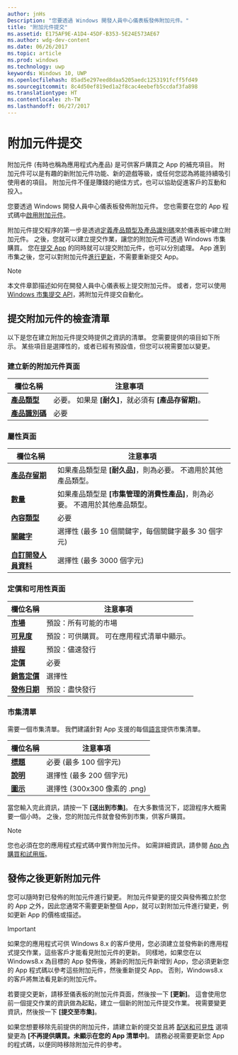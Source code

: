 ```yaml
---
author: jnHs
Description: "您要透過 Windows 開發人員中心儀表板發佈附加元件。"
title: "附加元件提交"
ms.assetid: E175AF9E-A1D4-45DF-B353-5E24E573AE67
ms.author: wdg-dev-content
ms.date: 06/26/2017
ms.topic: article
ms.prod: windows
ms.technology: uwp
keywords: Windows 10, UWP
ms.openlocfilehash: 85ad5e297eed8daa5205aedc1253191fcff5fd49
ms.sourcegitcommit: 8c4d50ef819ed1a2f8cac4eebefb5ccdaf3fa898
ms.translationtype: HT
ms.contentlocale: zh-TW
ms.lasthandoff: 06/27/2017
---
```

# <a name="add-on-submissions"></a>附加元件提交

附加元件 (有時也稱為應用程式內產品) 是可供客戶購買之 App 的補充項目。 附加元件可以是有趣的新附加元件功能、新的遊戲等級，或任何您認為將能持續吸引使用者的項目。 附加元件不僅是賺錢的絕佳方式，也可以協助促進客戶的互動和投入。

您要透過 Windows 開發人員中心儀表板發佈附加元件。 您也需要在您的 App 程式碼中[啟用附加元件](../monetize/in-app-purchases-and-trials.md)。

附加元件提交程序的第一步是透過[定義產品類型及產品識別碼](set-your-add-on-product-id.md)來於儀表板中建立附加元件。 之後，您就可以建立提交作業，讓您的附加元件可透過 Windows 市集購買。 您在[提交 App](app-submissions.md) 的同時就可以提交附加元件，也可以分別處理。 App 進到市集之後，您可以對附加元件[進行更新](#updating-an-add-on-after-publication)，不需要重新提交 App。

> [!NOTE]
> 本文件章節描述如何在開發人員中心儀表板上提交附加元件。 或者，您可以使用 [Windows 市集提交 API](../monetize/create-and-manage-submissions-using-windows-store-services.md)，將附加元件提交自動化。

## <a name="checklist-for-submitting-an-add-on"></a>提交附加元件的檢查清單

以下是您在建立附加元件提交時提供之資訊的清單。 您需要提供的項目如下所示。 某些項目是選擇性的，或者已經有預設值，但您可以視需要加以變更。

### <a name="create-a-new-add-on-page"></a>建立新的附加元件頁面
| 欄位名稱                    | 注意事項                            |
|-------------------------------|----------------------------------|
| [**產品類型**](set-your-add-on-product-id.md#product-type)      | 必要。 如果是 **\[耐久\]**，就必須有 **\[產品存留期\]**。 |  
| [**產品識別碼**](set-your-add-on-product-id.md#product-id)          | 必要 |        

<span/>

### <a name="properties-page"></a>屬性頁面
| 欄位名稱                    | 注意事項                              |   
|-------------------------------|------------------------------------|
| [**產品存留期**](enter-add-on-properties.md#product-lifetime)  | 如果產品類型是 **\[耐久品\]**，則為必要。 不適用於其他產品類型。 |
| [**數量**](enter-add-on-properties.md#quantity)  | 如果產品類型是 **\[市集管理的消費性產品\]**，則為必要。 不適用於其他產品類型。
| [**內容類型**](enter-add-on-properties.md#content-type)          | 必要       |               
| [**關鍵字**](enter-add-on-properties.md#keywords)                  | 選擇性 (最多 10 個關鍵字，每個關鍵字最多 30 個字元) |
| [**自訂開發人員資料**](enter-add-on-properties.md#custom-developer-data)                               | 選擇性 (最多 3000 個字元)             |

<span/>

### <a name="pricing-and-availability-page"></a>定價和可用性頁面
| 欄位名稱                    | 注意事項                                       |
|-------------------------------|---------------------------------------------|
| [**市場**](set-add-on-pricing-and-availability.md#markets)  | 預設：所有可能的市場 |
| [**可見度**](set-add-on-pricing-and-availability.md#visibility)   | 預設：可供購買。 可在應用程式清單中顯示。 |
| [**排程**](set-add-on-pricing-and-availability.md#schedule)    | 預設：儘速發行
| [**定價**](set-add-on-pricing-and-availability.md#pricing)                | 必要                                    |
| [**銷售定價**](put-apps-and-add-ons-on-sale.md)               | 選擇性                             |
| [**發佈日期**](set-add-on-pricing-and-availability.md#publish-date)                | 預設：盡快發行 |

<span/>

### <a name="store-listings"></a>市集清單
需要一個市集清單。 我們建議針對 App 支援的每個[語言](create-add-on-store-listings.md#store-listing-languages)提供市集清單。

| 欄位名稱                    | 注意事項                                       |
|-------------------------------|---------------------------------------------|
| [**標題**](create-add-on-store-listings.md#title)                    | 必要 (最多 100 個字元)              |
| [**說明**](create-add-on-store-listings.md#description)       | 選擇性 (最多 200 個字元)              |
| [**圖示**](create-add-on-store-listings.md#icon)                    | 選擇性 (300x300 像素的 .png)             |

<span/>

當您輸入完此資訊，請按一下 **\[送出到市集\]**。 在大多數情況下，認證程序大概需要一個小時。 之後，您的附加元件就會發佈到市集，供客戶購買。

> [!NOTE]
> 您也必須在您的應用程式程式碼中實作附加元件。 如需詳細資訊，請參閱 [App 內購買和試用版](../monetize/in-app-purchases-and-trials.md)。


## <a name="updating-an-add-on-after-publication"></a>發佈之後更新附加元件

您可以隨時對已發佈的附加元件進行變更。 附加元件變更的提交與發佈獨立於您的 App 之外，因此您通常不需要更新整個 App，就可以對附加元件進行變更，例如更新 App 的價格或描述。

> [!IMPORTANT]
> 如果您的應用程式可供 Windows 8.x 的客戶使用，您必須建立並發佈新的應用程式提交作業，這些客戶才能看見附加元件的更新。 同樣地，如果您在以 Windows8.x 為目標的 App 發佈後，將新的附加元件新增到 App，您必須更新您的 App 程式碼以參考這些附加元件，然後重新提交 App。 否則，Windows8.x 的客戶將無法看見新的附加元件。

若要提交更新，請移至儀表板的附加元件頁面，然後按一下 **\[更新\]**。 這會使用您前一個提交作業的資訊做為起點，建立一個新的附加元件提交作業。 視需要變更資訊，然後按一下 **\[提交至市集\]**。

如果您想要移除先前提供的附加元件，請建立新的提交並且將 [配送和可見性](set-add-on-pricing-and-availability.md) 選項變更為 **\[不再提供購買。未顯示在您的 App 清單中\]**。 請務必視需要更新您 App 的程式碼，以便同時移除附加元件的參考。
